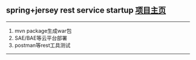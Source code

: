 ## spring+jersey rest service startup    [项目主页](http://geosmart.github.io/me.demo.qa.startup/) 

---

1. mvn package生成war包
2. SAE/BAE等云平台部署
3. postman等rest工具测试

---
 